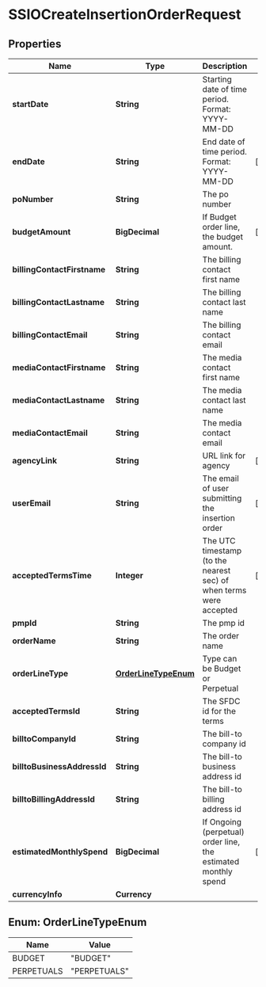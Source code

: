 

# SSIOCreateInsertionOrderRequest


## Properties

| Name | Type | Description | Notes |
|------------ | ------------- | ------------- | -------------|
|**startDate** | **String** | Starting date of time period. Format: YYYY-MM-DD |  |
|**endDate** | **String** | End date of time period. Format: YYYY-MM-DD |  [optional] |
|**poNumber** | **String** | The po number |  |
|**budgetAmount** | **BigDecimal** | If Budget order line, the budget amount. |  [optional] |
|**billingContactFirstname** | **String** | The billing contact first name |  |
|**billingContactLastname** | **String** | The billing contact last name |  |
|**billingContactEmail** | **String** | The billing contact email |  |
|**mediaContactFirstname** | **String** | The media contact first name |  |
|**mediaContactLastname** | **String** | The media contact last name |  |
|**mediaContactEmail** | **String** | The media contact email |  |
|**agencyLink** | **String** | URL link for agency |  [optional] |
|**userEmail** | **String** | The email of user submitting the insertion order |  [optional] |
|**acceptedTermsTime** | **Integer** | The UTC timestamp (to the nearest sec) of when terms were accepted |  [optional] |
|**pmpId** | **String** | The pmp id |  |
|**orderName** | **String** | The order name |  |
|**orderLineType** | [**OrderLineTypeEnum**](#OrderLineTypeEnum) | Type can be Budget or Perpetual |  |
|**acceptedTermsId** | **String** | The SFDC id for the terms |  |
|**billtoCompanyId** | **String** | The bill-to company id |  |
|**billtoBusinessAddressId** | **String** | The bill-to business address id |  |
|**billtoBillingAddressId** | **String** | The bill-to billing address id |  |
|**estimatedMonthlySpend** | **BigDecimal** | If Ongoing (perpetual) order line, the estimated monthly spend |  [optional] |
|**currencyInfo** | **Currency** |  |  |



## Enum: OrderLineTypeEnum

| Name | Value |
|---- | -----|
| BUDGET | &quot;BUDGET&quot; |
| PERPETUALS | &quot;PERPETUALS&quot; |



